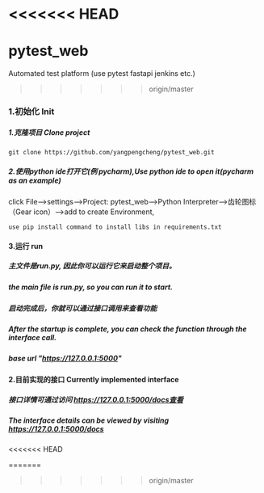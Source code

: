 <<<<<<< HEAD
=======
# pytest_web
Automated test platform (use pytest fastapi jenkins etc.)

>>>>>>> origin/master
### 1.初始化 Init
##### 1.克隆项目 Clone project
```shell
git clone https://github.com/yangpengcheng/pytest_web.git
```
##### 2.使用python ide打开它(例 pycharm),Use python ide to open it(pycharm as an example)
click File-->settings-->Project: pytest_web-->Python Interpreter-->齿轮图标（Gear icon）-->add to create Environment,

```shell
use pip install command to install libs in requirements.txt
```

#### 3.运行 run
##### 主文件是run.py, 因此你可以运行它来启动整个项目。
##### the main file is run.py, so you can run it to start.
##### 启动完成后，你就可以通过接口调用来查看功能
##### After the startup is complete, you can check the function through the interface call.
##### base url "https://127.0.0.1:5000"

#### 2.目前实现的接口 Currently implemented interface
##### 接口详情可通过访问 https://127.0.0.1:5000/docs查看
##### The interface details can be viewed by visiting https://127.0.0.1:5000/docs
<<<<<<< HEAD

=======
>>>>>>> origin/master
